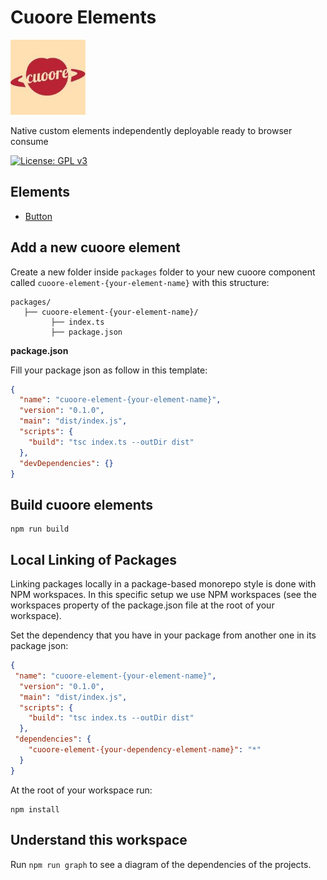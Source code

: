 # Cuoore Elements

![cuoore logo](./assets/logo.png)

Native custom elements independently deployable ready to browser consume

[![License: GPL v3](https://img.shields.io/badge/License-GPLv3-blue.svg)](https://www.gnu.org/licenses/gpl-3.0)


## Elements

* [Button](./packages/cuoore-element-button/buttons.md)

## Add a new cuoore element

Create a new folder inside `packages` folder to your new cuoore component called `cuoore-element-{your-element-name}` with this structure:

```
packages/
   ├── cuoore-element-{your-element-name}/
         ├── index.ts
         ├── package.json
```

**package.json**

Fill your package json as follow in this template:

```json
{
  "name": "cuoore-element-{your-element-name}",
  "version": "0.1.0",
  "main": "dist/index.js",
  "scripts": {
    "build": "tsc index.ts --outDir dist"
  },
  "devDependencies": {}
}
```

## Build cuoore elements

```
npm run build
```

## Local Linking of Packages

Linking packages locally in a package-based monorepo style is done with NPM workspaces. In this specific setup we use NPM workspaces (see the workspaces property of the package.json file at the root of your workspace).

Set the dependency that you have in your package from another one in its package json:

```json
{
 "name": "cuoore-element-{your-element-name}",
  "version": "0.1.0",
  "main": "dist/index.js",
  "scripts": {
    "build": "tsc index.ts --outDir dist"
  },
 "dependencies": {
    "cuoore-element-{your-dependency-element-name}": "*"
  }
}
```

At the root of your workspace run:

```
npm install
```

## Understand this workspace

Run `npm run graph` to see a diagram of the dependencies of the projects.
